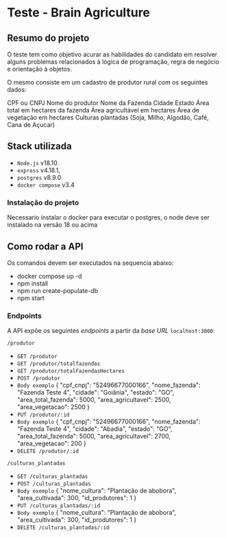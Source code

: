 # Teste - Brain Agriculture

## Resumo do projeto

O teste tem como objetivo acurar as habilidades do candidato em resolver alguns problemas relacionados à lógica de programação, regra de negócio e orientação à objetos.

O mesmo consiste em um cadastro de produtor rural com os seguintes dados:

CPF ou CNPJ
Nome do produtor
Nome da Fazenda
Cidade
Estado
Área total em hectares da fazenda
Área agricultável em hectares
Área de vegetação em hectares
Culturas plantadas (Soja, Milho, Algodão, Café, Cana de Açucar)

## Stack utilizada

* `Node.js` v18.10.
* `express` v4.18.1,
* `postgres` v8.9.0
* `docker compose` v3.4



### Instalação do projeto

Necessario instalar o docker para executar o postgres, o node deve ser instalado na versão 18 ou acima


## Como rodar a API
Os comandos devem ser executados na sequencia abaixo:
- docker compose up -d
- npm install
- npm run create-populate-db
- npm start

### Endpoints

A API expõe os seguintes *endpoints* a partir da *base URL* `localhost:3000`:

`/produtor`
* `GET /produtor`
* `GET /produtor/totalfazendas`
* `GET /produtor/totalFazendasHectares`
* `POST /produtor`
*  `Body exemplo`
{
		"cpf_cnpj": "52496677000166",
		"nome_fazenda": "Fazenda Teste 4",
		"cidade": "Goiânia",
		"estado": "GO",
		"area_total_fazenda": 5000,
		"area_agricultavel": 2500,
		"area_vegetacao": 2500
}
* `PUT /produtor/:id`
*  `Body exemplo`
{
		"cpf_cnpj": "52496677000166",
		"nome_fazenda": "Fazenda Teste 4",
		"cidade": "Abadia",
		"estado": "GO",
		"area_total_fazenda": 5000,
		"area_agricultavel": 2700,
		"area_vegetacao": 200
}
* `DELETE /produtor/:id`

`/culturas_plantadas `
* `GET /culturas_plantadas`
* `POST /culturas_plantadas`
*  `Body exemplo`
{
		"nome_cultura": "Plantação de abobora",
		"area_cultivada": 300,
		"id_produtores": 1
}
* `PUT /culturas_plantadas/:id`
*  `Body exemplo`
{
		"nome_cultura": "Plantação de abobora",
		"area_cultivada": 300,
		"id_produtores": 1
}
* `DELETE /culturas_plantadas/:id`

